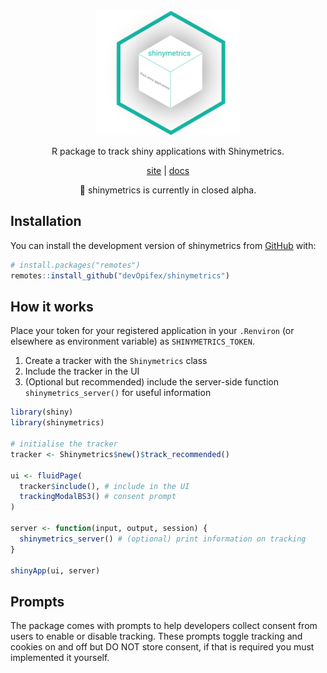 <div align="center">

<!-- badges: start -->
<!-- badges: end -->

<img src="man/figures/logo.png" height = "200px" />

R package to track shiny applications with Shinymetrics.

[site](https://shinymetrics.com) | [docs](https.//pkg.shinymetrics.com)

:construction: shinymetrics is currently in closed alpha.

</div>

## Installation

You can install the development version of shinymetrics from [GitHub](https://github.com/) with:

``` r
# install.packages("remotes")
remotes::install_github("devOpifex/shinymetrics")
```

## How it works

Place your token for your registered application in your `.Renviron`
(or elsewhere as environment variable) as `SHINYMETRICS_TOKEN`.

1. Create a tracker with the `Shinymetrics` class
2. Include the tracker in the UI
3. (Optional but recommended) include the server-side function `shinymetrics_server()` for useful information

```r
library(shiny)
library(shinymetrics)

# initialise the tracker
tracker <- Shinymetrics$new()$track_recommended()

ui <- fluidPage(
  tracker$include(), # include in the UI
  trackingModalBS3() # consent prompt
)

server <- function(input, output, session) {
  shinymetrics_server() # (optional) print information on tracking
}

shinyApp(ui, server)
```

[](man/figures/default.png)

## Prompts

The package comes with prompts to help developers collect consent from
users to enable or disable tracking.
These prompts toggle tracking and cookies on and off but DO NOT store consent,
if that is required you must implemented it yourself.

